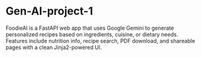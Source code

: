 # Gen-AI-project-1
FoodieAI is a FastAPI web app that uses Google Gemini to generate personalized recipes based on ingredients, cuisine, or dietary needs. Features include nutrition info, recipe search, PDF download, and shareable pages with a clean Jinja2-powered UI.
